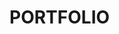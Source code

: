 #                                                                                           PORTFOLIO
